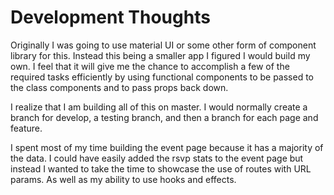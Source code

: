 # Development Thoughts

Originally I was going to use material UI or some other form of component library for this. Instead this being a smaller
app I figured I would build my own. I feel that it will give me the chance to accomplish a few of the required tasks 
efficiently by using functional components to be passed to the class components and to pass props back down.

I realize that I am building all of this on master. I would normally create a branch for develop, a testing branch, and then a branch for each page and feature.

I spent most of my time building the event page because it has a majority of the data. I could have easily added the rsvp stats to the event page but instead I wanted to take the time to showcase the use of routes with URL params. As well as my ability to use hooks and effects. 